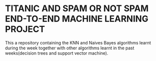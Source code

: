 # TITANIC AND SPAM OR NOT SPAM END-TO-END MACHINE LEARNING PROJECT
This a repository containing the KNN and Naives Bayes algorithms learnt during the week together with other algorithms learnt in the past weeks(decision trees and support vector machine).
